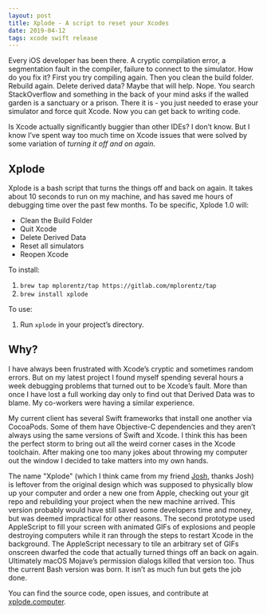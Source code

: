 ```yaml
---
layout: post
title: Xplode - A script to reset your Xcodes
date: 2019-04-12
tags: xcode swift release
---
```


Every iOS developer has been there. A cryptic compilation error, a segmentation fault in the compiler, failure to connect to the simulator. How do you fix it? First you try compiling again. Then you clean the build folder. Rebuild again. Delete derived data? Maybe that will help. Nope. You search StackOverflow and something in the back of your mind asks if the walled garden is a sanctuary or a prison. There it is - you just needed to erase your simulator and force quit Xcode. Now  you can get back to writing code.

Is Xcode actually significantly buggier than other IDEs? I don’t know. But I know I’ve spent way too much time on Xcode issues that were solved by some variation of _turning it off and on again_. 

## Xplode

Xplode is a bash script that turns the things off and back on again. It  takes about 10 seconds to run on my machine, and has saved me hours of debugging time over the past few months. To be specific, Xplode 1.0 will:

* Clean the Build Folder
* Quit Xcode
* Delete Derived Data
* Reset all simulators
* Reopen Xcode

To install:
1. `brew tap mplorentz/tap https://gitlab.com/mplorentz/tap`
2. `brew install xplode`

To use:
1. Run `xplode` in your project’s directory.

## Why?

I have always been frustrated with Xcode’s cryptic and sometimes random errors. But on my latest project I found myself spending several hours a week debugging problems that turned out to be Xcode’s fault. More than once I have lost a full working day only to find out that Derived Data was to blame. My co-workers were having a similar experience.

My current client has several Swift frameworks that install one another via CocoaPods. Some of them have Objective-C dependencies and they aren’t always using the same versions of Swift and Xcode. I think this has been the perfect storm to bring out all the weird corner cases in the Xcode toolchain. After making one too many jokes about throwing my computer out the window I decided to take matters into my own hands.

The name "Xplode" (which I think came from my friend [Josh](http://jtbrown.org), thanks Josh) is leftover from the original design which was supposed to physically blow up your computer and order a new one from Apple, checking out your git repo and rebuilding your project when the new machine arrived. This version probably would have still saved some developers time and money, but was deemed impractical for other reasons. The second prototype used AppleScript to fill your screen with animated GIFs of explosions and people destroying computers while it ran through the steps to restart Xcode in the background. The AppleScript necessary to tile an arbitrary set of GIFs onscreen dwarfed the code that actually turned things off an back on again. Ultimately macOS Mojave’s permission dialogs killed that version too. Thus the current Bash version was born. It isn’t as much fun but gets the job done.

You can find the source code, open issues, and contribute at [xplode.computer](http://xplode.computer).
